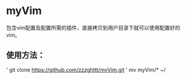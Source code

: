 # myVim
包含vim配置及配置所需的插件，直接拷贝到用户目录下就可以使用配置好的vim。
## 使用方法：
' git clone https://github.com/zzzghttt/myVim.git
' mv myVim/* ~/
